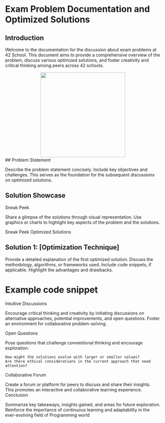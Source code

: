 # Exam Problem Documentation and Optimized Solutions
## Introduction

Welcome to the documentation for the discussion about exam problems at 42 School. This document aims to provide a comprehensive overview of the problem, discuss various optimized solutions, and foster creativity and critical thinking among peers across 42 schools.
<div align="center">
  <img src="https://user-images.githubusercontent.com/66947064/214869421-519e165c-2f62-4f0b-abdc-ddb0a22e42b2.png" width="275" height="275">
</div>
## Problem Statement

Describe the problem statement concisely. Include key objectives and challenges. This serves as the foundation for the subsequent discussions on optimized solutions.

## Solution Showcase
Sneak Peek

Share a glimpse of the solutions through visual representation. Use graphics or charts to highlight key aspects of the problem and the solutions.

Sneak Peek
Optimized Solutions
## Solution 1: [Optimization Technique]

Provide a detailed explanation of the first optimized solution. Discuss the methodology, algorithms, or frameworks used. Include code snippets, if applicable. Highlight the advantages and drawbacks.

# Example code snippet
Intuitive Discussions

Encourage critical thinking and creativity by initiating discussions on alternative approaches, potential improvements, and open questions. Foster an environment for collaborative problem-solving.

Open Questions

Pose questions that challenge conventional thinking and encourage exploration.

    How might the solutions evolve with larger or smaller values?
    Are there ethical considerations in the current approach that need attention?

Collaborative Forum

Create a forum or platform for peers to discuss and share their insights. This promotes an interactive and collaborative learning experience.
Conclusion

Summarize key takeaways, insights gained, and areas for future exploration. Reinforce the importance of continuous learning and adaptability in the ever-evolving field of Programming world
